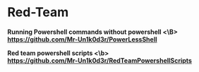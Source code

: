 # Red-Team

<B>Running Powershell commands without powershell  <\B><br>
  https://github.com/Mr-Un1k0d3r/PowerLessShell
  
  <b>Red team powershell scripts <\b><br>
  https://github.com/Mr-Un1k0d3r/RedTeamPowershellScripts
